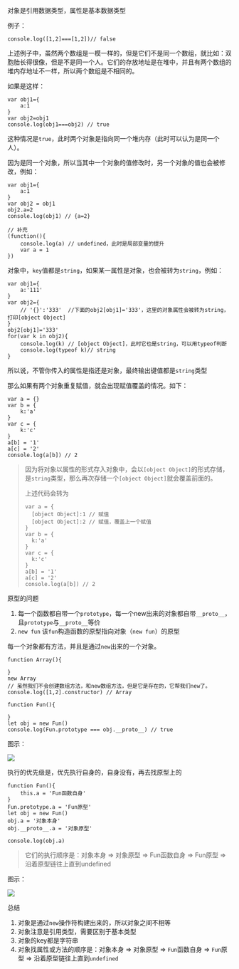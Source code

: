 对象是引用数据类型，属性是基本数据类型

例子：

```
console.log([1,2]===[1,2])// false
```

上述例子中，虽然两个数组是一模一样的，但是它们不是同一个数组，就比如：双胞胎长得很像，但是不是同一个人。它们的存放地址是在堆中，并且有两个数组的堆内存地址不一样，所以两个数组是不相同的。

如果是这样：

```
var obj1={
	a:1
}
var obj2=obj1
console.log(obj1===obj2) // true
```

这种情况是`true`，此时两个对象是指向同一个堆内存（此时可以认为是同一个人）。

因为是同一个对象，所以当其中一个对象的值修改时，另一个对象的值也会被修改，例如：

```
var obj1={
	a:1
}
var obj2 = obj1
obj2.a=2
console.log(obj1) // {a=2}

// 补充
(function(){
	console.log(a) // undefined，此时是局部变量的提升
	var a = 1
})
```

对象中，`key`值都是`string`，如果某一属性是对象，也会被转为`string`，例如：

```
var obj1={
	a:'111'
}
var obj2={
	// '{}':'333'  //下面的obj2[obj1]='333'，这里的对象属性会被转为string，打印[object Object]
}
obj2[obj1]='333'
for(var k in obj2){
	console.log(k) // [object Object]，此时它也是string，可以用typeof判断
	console.log(typeof k)// string
}
```

所以说，不管你传入的属性是指还是对象，最终输出键值都是`string`类型

那么如果有两个对象重复赋值，就会出现赋值覆盖的情况。如下：

```
var a = {}
var b = {
	k:'a'
}
var c = {
	k:'c'
}
a[b] = '1'
a[c] = '2'
console.log(a[b]) // 2
```

> 因为将对象以属性的形式存入对象中，会以`[object Object]`的形式存储，是`string`类型，那么再次存储一个`[object Object]`就会覆盖前面的。
>
> 上述代码会转为
>
> ```
> var a = {
> 	[object Object]:1 // 赋值
> 	[object Object]:2 // 赋值，覆盖上一个赋值
> }
> var b = {
> 	k:'a'
> }
> var c = {
> 	k:'c'
> }
> a[b] = '1'
> a[c] = '2'
> console.log(a[b]) // 2
> ```



原型的问题

1. 每一个函数都自带一个`prototype`，每一个new出来的对象都自带`__proto__`，且`prototype`与`__proto__`等价
2. `new fun` 该`fun`构造函数的原型指向对象（`new fun`）的原型

每一个对象都有方法，并且是通过`new`出来的一个对象。

```
function Array(){

}
new Array
// 虽然我们不会创建数组方法，和new数组方法，但是它是存在的，它帮我们new了。
console.log([1,2].constructor) // Array

function Fun(){

}
let obj = new Fun()
console.log(Fun.prototype === obj.__proto__) // true
```

图示：

![](C:\Users\Shinelon\Desktop\随堂笔记\image\Snipaste_2022-05-10_09-21-16.png)

执行的优先级是，优先执行自身的，自身没有，再去找原型上的

```
function Fun(){
	this.a = 'Fun函数自身'
}
Fun.prototype.a = 'Fun原型'
let obj = new Fun()
obj.a = '对象本身'
obj.__proto__.a = '对象原型'

console.log(obj.a) 
```

> 它们的执行顺序是：对象本身 => 对象原型 => Fun函数自身 => Fun原型 => 沿着原型链往上直到undefined

图示：

![](C:\Users\Shinelon\Desktop\随堂笔记\image\Snipaste_2022-05-10_09-26-04.png)



总结

1. 对象是通过`new`操作符构建出来的，所以对象之间不相等
2. 对象注意是引用类型，需要区别于基本类型
3. 对象的key都是字符串
4. 对象找属性或方法的顺序是：对象本身 => 对象原型 => `Fun`函数自身 => `Fun`原型 => 沿着原型链往上直到`undefined`
